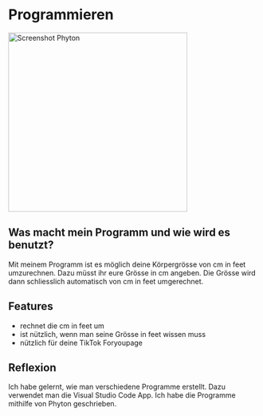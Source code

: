 # Programmieren


<img width="359" alt="Screenshot Phyton" src="https://user-images.githubusercontent.com/96128694/146021630-9cb019b5-9190-4926-8ec1-4ee43415f372.png">

## Was macht mein Programm und wie wird es benutzt?
Mit meinem Programm ist es möglich deine Körpergrösse von cm in feet umzurechnen.
Dazu müsst ihr eure Grösse in cm angeben.
Die Grösse wird dann schliesslich automatisch von cm in feet umgerechnet.

## Features
- rechnet die cm in feet um
- ist nützlich, wenn man seine Grösse in feet wissen muss
- nützlich für deine TikTok Foryoupage

## Reflexion
Ich habe gelernt, wie man verschiedene Programme erstellt. 
Dazu verwendet man die Visual Studio Code App. 
Ich habe die Programme mithilfe von Phyton geschrieben. 
